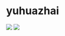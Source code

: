 # yuhuazhai

<a href="https://github.com/yuhuazhai">![](https://shields.io/github/followers/yuhuazhai?label=Follow)</a>
<a href="https://github.com/yuhuazhai?tab=repositories">![](https://shields.io/github/stars/yuhuazhai?affiliations=OWNER%2CCOLLABORATOR)</a>
